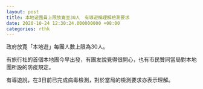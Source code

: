 ```yaml
---
layout: post
title: 本地遊團員上限放寛至30人　有導遊稱理解檢測要求
date: 2020-10-24 12:30:24.000000000 +08:00
categories: rthk
---
```


政府放寛「本地遊」每團人數上限為30人。

有旅行社的首個本地團今早出發，有團友說覺得很開心，也有市民贊同當局對本地團所設的防疫規定。

有導遊說，在3日前已完成病毒檢測，對於當局的檢測要求亦表示理解。
